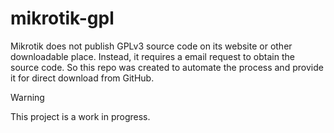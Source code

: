 # mikrotik-gpl

Mikrotik does not publish GPLv3 source code on its website or other downloadable place.  Instead, it requires a email request to obtain the source code.  So this repo was created to automate the process and provide it for direct download from GitHub.

> [!WARNING]
> This project is a work in progress.
>
> 

